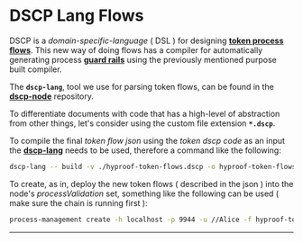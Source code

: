 # DSCP Lang Flows

DSCP is a _domain-specific-language_ ( DSL ) for designing **[token process flows](https://github.com/digicatapult/dscp-documentation/blob/main/docs/tokenModels/language.md)**. This new way of doing flows has a compiler for automatically generating process **[guard rails](https://github.com/digicatapult/dscp-documentation/blob/main/docs/tokenModels/guardRails.md)** using the previously mentioned purpose built compiler.

The **`dscp-lang`**, tool we use for parsing token flows, can be found in the **[dscp-node](https://github.com/digicatapult/dscp-node)** repository.

To differentiate documents with code that has a high-level of abstraction from other things, let's consider using the custom file extension **`*.dscp`**.

To compile the final _token flow json_ using the _token dscp code_ as an input the **[dscp-lang](https://github.com/digicatapult/dscp-node/tree/main/tools/lang)** needs to be used, therefore a command like the following:

```sh
dscp-lang -- build -v ./hyproof-token-flows.dscp -o hyproof-token-flows.json
```

To create, as in, deploy the new token flows ( described in the json ) into the node's _processValidation_ set, something like the following can be used ( make sure the chain is running first ):

```sh
process-management create -h localhost -p 9944 -u //Alice -f hyproof-token-flows.json # OR 127.0.0.1
```

---
